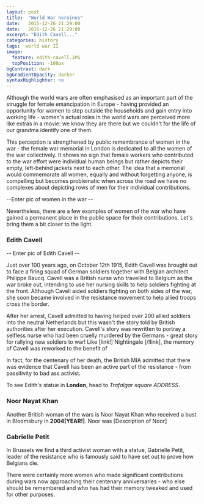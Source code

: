 ```yaml
---
layout: post
title:  "World War heroines"
date:   2015-12-26 21:29:00
date:   2015-12-26 21:29:00
excerpt: "Edith Cavell..."
categories: history
tags:  world war II
image:
  feature: edith-cavell.JPG
  topPosition: -100px
bgContrast: dark
bgGradientOpacity: darker
syntaxHighlighter: no
---
```


Although the world wars are often emphasised as an important part of the struggle for female emancipation in Europe - having provided an opportunity for women to step outside the households and gain entry into working life - women's actual roles in the world wars are perceived more like extras in a movie: we know they are there but we couldn't for the life of our grandma identify one of them.

This perception is strengthened by public remembrance of women in the war - the female war memorial in London is dedicated to all the women of the war collectively. It shows no sign that female workers who contributed to the war effort were individual human beings but rather depicts their empty, left-behind jackets next to each other. The idea that a memorial would commemorate all women, equally and without forgetting anyone, is compelling but becomes problematic when across the road we have no complexes about depicting rows of men for their individual contributions.

--Enter pic of women in the war --

Nevertheless, there are a few examples of women of the war who have gained a permanent place in the public space for their contributions. Let's bring them a bit closer to the light.

### Edith Cavell

-- Enter pic of Edith Cavell --

Just over 100 years ago, on October 12th 1915, Edith Cavell was brought out to face a firing squad of German soldiers together with Belgian architect Philippe Baucq. Cavell was a British nurse who travelled to Belgium as the war broke out, intending to use her nursing skills to help soldiers fighting at the front. Although Cavell aided soldiers fighting on both sides of the war, she soon became involved in the resistance movement to help allied troops cross the border.

After her arrest, Cavell admitted to having helped over 200 allied soldiers into the neutral Netherlands but this wasn't the story told by British authorities after her execution. Cavell's story was rewritten to portray a selfless nurse who had been cruelly murdered by the Germans - great story for rallying new soldiers to war! Like [link!] Nightingale [/!link], the memory of Cavell was reworked to the benefit of  

In fact, for the centenary of her death, the British MIA admitted that there was evidence that Cavell has been an active part of the resistance - from passitivity to bad ass activist.      

To see Edith's statue in <b>London</b>, head to <i>Trafalgar square ADDRESS</i>.

### Noor Nayat Khan

<div class="img img--fullContainer img--14xLeading" style="background-image: url(../assets/images/hero/noor-nayat-khan.JPG);"></div>

Another British woman of the wars is Noor Nayat Khan who received a bust in Bloomsbury in <b>2004[YEAR!]</b>. Noor was [Description of Noor]

### Gabrielle Petit

In Brussels we find a third activist woman with a statue, Gabrielle Petit, leader of the resistance who is famously said to have set out to prove how Belgians die.


There were certainly more women who made significant contributions during wars now approaching their centenary anniversaries - who else should be remembered and who has had their memory tweaked and used for other purposes.
